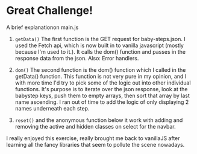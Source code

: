 # Great Challenge! 

A brief explanationon main.js
1. `getData()` The first function is the GET request for baby-steps.json. I used the Fetch api, which is now built in to vanilla javascript (mostly because I'm used to it.). It calls the dom() function and passes in the response data from the json. Also: Error handlers.

1. `dom()` The second function is the dom() function which I called in the getData() function. This function is not very pure in my opinion, and I with more time I'd try to pick some of the logic out into other individual functions. It's purpose is to iterate over the json response, look at the babystep keys, push them to empty arrays, then sort that array by last name ascending. I ran out of time to add the logic of only displaying 2 names underneath each step.

1. `reset()` and the anonymous function below it work with adding and removing the active and hidden classes on select for the navbar.

I really enjoyed this exercise, really brought me back to vanillaJS after learning all the fancy libraries that seem to pollute the scene nowadays.